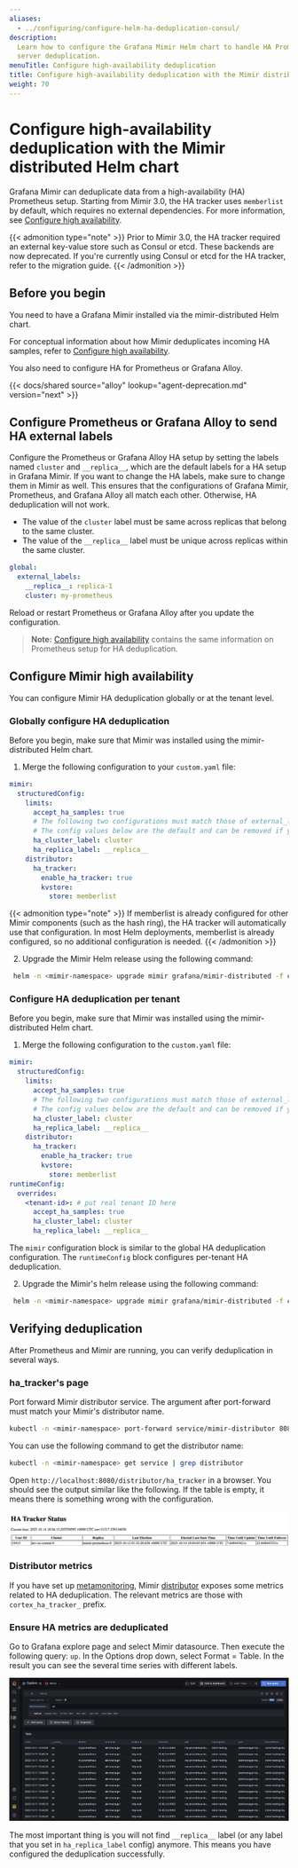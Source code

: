 ```yaml
---
aliases:
  - ../configuring/configure-helm-ha-deduplication-consul/
description:
  Learn how to configure the Grafana Mimir Helm chart to handle HA Prometheus
  server deduplication.
menuTitle: Configure high-availability deduplication
title: Configure high-availability deduplication with the Mimir distributed Helm chart
weight: 70
---
```


# Configure high-availability deduplication with the Mimir distributed Helm chart

Grafana Mimir can deduplicate data from a high-availability (HA) Prometheus setup. Starting from Mimir 3.0, the HA tracker uses `memberlist` by default, which requires no external dependencies. For more information, see [Configure high availability](https://grafana.com/docs/mimir/<MIMIR_VERSION>/configure/configure-high-availability-deduplication/).

{{< admonition type="note" >}}
Prior to Mimir 3.0, the HA tracker required an external key-value store such as Consul or etcd. These backends are now deprecated. If you're currently using Consul or etcd for the HA tracker, refer to the migration guide.
{{< /admonition >}}

## Before you begin

You need to have a Grafana Mimir installed via the mimir-distributed Helm chart.

For conceptual information about how Mimir deduplicates incoming HA samples, refer to [Configure high availability](https://grafana.com/docs/mimir/<MIMIR_VERSION>/configure/configure-high-availability-deduplication/).

You also need to configure HA for Prometheus or Grafana Alloy.

{{< docs/shared source="alloy" lookup="agent-deprecation.md" version="next" >}}

## Configure Prometheus or Grafana Alloy to send HA external labels

Configure the Prometheus or Grafana Alloy HA setup by setting the labels named `cluster` and `__replica__`,
which are the default labels for a HA setup in Grafana Mimir. If you want to change the HA labels,
make sure to change them in Mimir as well. This ensures that the configurations of Grafana Mimir, Prometheus, and Grafana Alloy all match each other. Otherwise, HA deduplication will not work.

- The value of the `cluster` label must be same across replicas that belong to the same cluster.
- The value of the `__replica__` label must be unique across replicas within the same cluster.

```yaml
global:
  external_labels:
    __replica__: replica-1
    cluster: my-prometheus
```

Reload or restart Prometheus or Grafana Alloy after you update the configuration.

> **Note:** [Configure high availability](https://grafana.com/docs/mimir/<MIMIR_VERSION>/configure/configure-high-availability-deduplication/) contains the same information on Prometheus setup for HA deduplication.

## Configure Mimir high availability

You can configure Mimir HA deduplication globally or at the tenant level.

### Globally configure HA deduplication

Before you begin, make sure that Mimir was installed using the mimir-distributed Helm chart.

1. Merge the following configuration to your `custom.yaml` file:

```yaml
mimir:
  structuredConfig:
    limits:
      accept_ha_samples: true
      # The following two configurations must match those of external_labels in Prometheus
      # The config values below are the default and can be removed if you don't want to override to a new value
      ha_cluster_label: cluster
      ha_replica_label: __replica__
    distributor:
      ha_tracker:
        enable_ha_tracker: true
        kvstore:
          store: memberlist
```

{{< admonition type="note" >}}
If memberlist is already configured for other Mimir components (such as the hash ring), the HA tracker will automatically use that configuration. In most Helm deployments, memberlist is already configured, so no additional configuration is needed.
{{< /admonition >}}

2. Upgrade the Mimir Helm release using the following command:

```bash
 helm -n <mimir-namespace> upgrade mimir grafana/mimir-distributed -f custom.yaml
```

### Configure HA deduplication per tenant

Before you begin, make sure that Mimir was installed using the mimir-distributed Helm chart.

1. Merge the following configuration to the `custom.yaml` file:

```yaml
mimir:
  structuredConfig:
    limits:
      accept_ha_samples: true
      # The following two configurations must match those of external_labels in Prometheus
      # The config values below are the default and can be removed if you don't want to override to a new value
      ha_cluster_label: cluster
      ha_replica_label: __replica__
    distributor:
      ha_tracker:
        enable_ha_tracker: true
        kvstore:
          store: memberlist
runtimeConfig:
  overrides:
    <tenant-id>: # put real tenant ID here
      accept_ha_samples: true
      ha_cluster_label: cluster
      ha_replica_label: __replica__
```

The `mimir` configuration block is similar to the global HA deduplication configuration. The `runtimeConfig` block
configures per-tenant HA deduplication.

2. Upgrade the Mimir's helm release using the following command:

```bash
 helm -n <mimir-namespace> upgrade mimir grafana/mimir-distributed -f custom.yaml
```

## Verifying deduplication

After Prometheus and Mimir are running, you can verify deduplication in several ways.

### ha_tracker's page

Port forward Mimir distributor service. The argument after port-forward must
match your Mimir's distributor name.

```bash
kubectl -n <mimir-namespace> port-forward service/mimir-distributor 8080:8080
```

You can use the following command to get the distributor name:

```bash
kubectl -n <mimir-namespace> get service | grep distributor
```

Open `http://localhost:8080/distributor/ha_tracker` in a browser. You should see the output similar like the following.
If the table is empty, it means there is something wrong with the configuration.

![HA Tracker status](ha-tracker-status.png)

### Distributor metrics

If you have set up [metamonitoring](https://grafana.com/docs/mimir/latest/manage/monitor-grafana-mimir/monitor-system-health/),
Mimir [distributor](https://grafana.com/docs/mimir/<MIMIR_VERSION>/references/architecture/components/distributor/)
exposes some metrics related to HA deduplication. The relevant metrics are those with `cortex_ha_tracker_` prefix.

### Ensure HA metrics are deduplicated

Go to Grafana explore page and select Mimir datasource. Then execute the following query: `up`. In the Options drop down,
select Format = Table. In the result you can see the several time series with different labels.

![Verify deduplication](verify-deduplication.png)

The most important thing is you will not find `__replica__` label (or any label that you set in `ha_replica_label`
config) anymore. This means you have configured the deduplication successfully.
